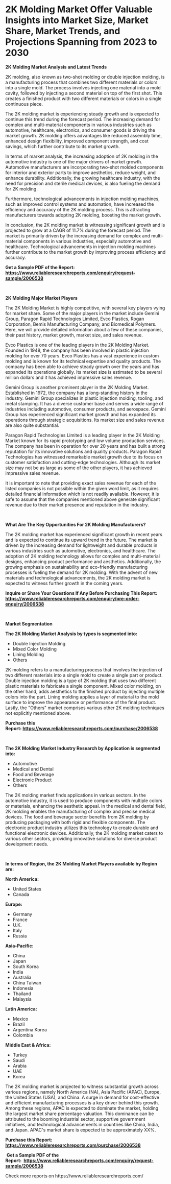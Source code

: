 <p><h1>2K Molding Market Offer Valuable Insights into Market Size, Market Share, Market Trends, and Projections Spanning from 2023 to 2030</h1></p><p><strong>2K Molding Market Analysis and Latest Trends</strong></p>
<p><p>2K molding, also known as two-shot molding or double injection molding, is a manufacturing process that combines two different materials or colors into a single mold. The process involves injecting one material into a mold cavity, followed by injecting a second material on top of the first shot. This creates a finished product with two different materials or colors in a single continuous piece.</p><p>The 2K molding market is experiencing steady growth and is expected to continue this trend during the forecast period. The increasing demand for complex and multi-material components in various industries such as automotive, healthcare, electronics, and consumer goods is driving the market growth. 2K molding offers advantages like reduced assembly time, enhanced design flexibility, improved component strength, and cost savings, which further contribute to its market growth.</p><p>In terms of market analysis, the increasing adoption of 2K molding in the automotive industry is one of the major drivers of market growth. Automotive manufacturers are incorporating two-shot molded components for interior and exterior parts to improve aesthetics, reduce weight, and enhance durability. Additionally, the growing healthcare industry, with the need for precision and sterile medical devices, is also fueling the demand for 2K molding.</p><p>Furthermore, technological advancements in injection molding machines, such as improved control systems and automation, have increased the efficiency and accuracy of the 2K molding process. This is attracting manufacturers towards adopting 2K molding, boosting the market growth.</p><p>In conclusion, the 2K molding market is witnessing significant growth and is projected to grow at a CAGR of 11.7% during the forecast period. The market is primarily driven by the increasing demand for complex and multi-material components in various industries, especially automotive and healthcare. Technological advancements in injection molding machines further contribute to the market growth by improving process efficiency and accuracy.</p></p>
<p><strong>Get a Sample PDF of the Report:&nbsp; <a href="https://www.reliableresearchreports.com/enquiry/request-sample/2006538">https://www.reliableresearchreports.com/enquiry/request-sample/2006538</a></strong></p>
<p>&nbsp;</p>
<p><strong>2K Molding Major Market Players</strong></p>
<p><p>The 2K Molding Market is highly competitive, with several key players vying for market share. Some of the major players in the market include Gemini Group, Paragon Rapid Technologies Limited, Evco Plastics, Rogan Corporation, Bemis Manufacturing Company, and Biomedical Polymers. Here, we will provide detailed information about a few of these companies, their past history, market growth, market size, and sales revenue.</p><p>Evco Plastics is one of the leading players in the 2K Molding Market. Founded in 1948, the company has been involved in plastic injection molding for over 70 years. Evco Plastics has a vast experience in custom molding and is known for its technical expertise and quality products. The company has been able to achieve steady growth over the years and has expanded its operations globally. Its market size is estimated to be several million dollars and it has achieved impressive sales revenue.</p><p>Gemini Group is another prominent player in the 2K Molding Market. Established in 1972, the company has a long-standing history in the industry. Gemini Group specializes in plastic injection molding, tooling, and metal stamping. It has a diverse customer base and serves a wide range of industries including automotive, consumer products, and aerospace. Gemini Group has experienced significant market growth and has expanded its operations through strategic acquisitions. Its market size and sales revenue are also quite substantial.</p><p>Paragon Rapid Technologies Limited is a leading player in the 2K Molding Market known for its rapid prototyping and low volume production services. The company has been in operation for over 20 years and has built a strong reputation for its innovative solutions and quality products. Paragon Rapid Technologies has witnessed remarkable market growth due to its focus on customer satisfaction and cutting-edge technologies. Although its market size may not be as large as some of the other players, it has achieved impressive sales revenue.</p><p>It is important to note that providing exact sales revenue for each of the listed companies is not possible within the given word limit, as it requires detailed financial information which is not readily available. However, it is safe to assume that the companies mentioned above generate significant revenue due to their market presence and reputation in the industry.</p></p>
<p>&nbsp;</p>
<p><strong>What Are The Key Opportunities For 2K Molding Manufacturers?</strong></p>
<p><p>The 2K molding market has experienced significant growth in recent years and is expected to continue its upward trend in the future. The market is driven by the increasing demand for lightweight and durable products in various industries such as automotive, electronics, and healthcare. The adoption of 2K molding technology allows for complex and multi-material designs, enhancing product performance and aesthetics. Additionally, the growing emphasis on sustainability and eco-friendly manufacturing processes is fueling the demand for 2K molding. With the advent of new materials and technological advancements, the 2K molding market is expected to witness further growth in the coming years.</p></p>
<p><strong>Inquire or Share Your Questions If Any Before Purchasing This Report: <a href="https://www.reliableresearchreports.com/enquiry/pre-order-enquiry/2006538">https://www.reliableresearchreports.com/enquiry/pre-order-enquiry/2006538</a></strong></p>
<p>&nbsp;</p>
<p><strong>Market Segmentation</strong></p>
<p><strong>The 2K Molding Market Analysis by types is segmented into:</strong></p>
<p><ul><li>Double Injection Molding</li><li>Mixed Color Molding</li><li>Lining Molding</li><li>Others</li></ul></p>
<p><p>2K molding refers to a manufacturing process that involves the injection of two different materials into a single mold to create a single part or product. Double injection molding is a type of 2K molding that uses two different plastic materials to fabricate a single component. Mixed color molding, on the other hand, adds aesthetics to the finished product by injecting multiple colors into the part. Lining molding applies a layer of material to the mold surface to improve the appearance or performance of the final product. Lastly, the "Others" market comprises various other 2K molding techniques not explicitly mentioned above.</p></p>
<p><strong>Purchase this Report:&nbsp;<a href="https://www.reliableresearchreports.com/purchase/2006538">https://www.reliableresearchreports.com/purchase/2006538</a></strong></p>
<p>&nbsp;</p>
<p><strong>The 2K Molding Market Industry Research by Application is segmented into:</strong></p>
<p><ul><li>Automotive</li><li>Medical and Dental</li><li>Food and Beverage</li><li>Electronic Product</li><li>Others</li></ul></p>
<p><p>The 2K molding market finds applications in various sectors. In the automotive industry, it is used to produce components with multiple colors or materials, enhancing the aesthetic appeal. In the medical and dental field, 2K molding enables the manufacturing of complex and precise medical devices. The food and beverage sector benefits from 2K molding by producing packaging with both rigid and flexible components. The electronic product industry utilizes this technology to create durable and functional electronic devices. Additionally, the 2K molding market caters to various other sectors, providing innovative solutions for diverse product development needs.</p></p>
<p>&nbsp;</p>
<p><strong>In terms of Region, the 2K Molding Market Players available by Region are:</strong></p>
<p>
    <p> <strong> North America: </strong>
        <ul>
            <li>United States</li>
            <li>Canada</li>
        </ul>
        </p> 
    <p> <strong> Europe: </strong>
        <ul>
            <li>Germany</li>
            <li>France</li>
            <li>U.K.</li>
            <li>Italy</li>
            <li>Russia</li>
        </ul>
        </p> 
    <p> <strong> Asia-Pacific: </strong>
        <ul>
            <li>China</li>
            <li>Japan</li>
            <li>South Korea</li>
            <li>India</li>
            <li>Australia</li>
            <li>China Taiwan</li>
            <li>Indonesia</li>
            <li>Thailand</li>
            <li>Malaysia</li>
        </ul>
        </p> 
    <p> <strong> Latin America: </strong>
        <ul>
            <li>Mexico</li>
            <li>Brazil</li>
            <li>Argentina Korea</li>
            <li>Colombia</li>
        </ul>
        </p> 
    <p> <strong> Middle East & Africa: </strong>
        <ul>
            <li>Turkey</li>
            <li>Saudi</li>
            <li>Arabia</li>
            <li>UAE</li>
            <li>Korea</li>
        </ul>
    </p>
    </p>
<p><p>The 2K molding market is projected to witness substantial growth across various regions, namely North America (NA), Asia Pacific (APAC), Europe, the United States (USA), and China. A surge in demand for cost-effective and efficient manufacturing processes is a key driver behind this growth. Among these regions, APAC is expected to dominate the market, holding the largest market share percentage valuation. This dominance can be attributed to the booming industrial sector, supportive government initiatives, and technological advancements in countries like China, India, and Japan. APAC's market share is expected to be approximately XX%.</p></p>
<p><strong>Purchase this Report: <a href="https://www.reliableresearchreports.com/purchase/2006538">https://www.reliableresearchreports.com/purchase/2006538</a></strong></p>
<p>&nbsp;<strong>Get a Sample PDF of the Report:&nbsp;&nbsp;<a href="https://www.reliableresearchreports.com/enquiry/request-sample/2006538">https://www.reliableresearchreports.com/enquiry/request-sample/2006538</a></strong></p>
<p><strong></strong></p>
<p>Check more reports on https://www.reliableresearchreports.com/</p>